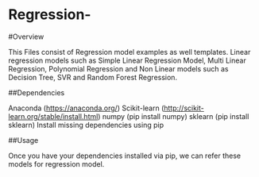 # Regression-

#Overview

This Files consist of Regression model examples as well templates.
Linear regression models such as Simple Linear Regression Model, Multi Linear Regression, Polynomial Regression and Non Linear models such as Decision Tree, SVR and Random Forest Regression.

##Dependencies

Anaconda (https://anaconda.org/)
Scikit-learn (http://scikit-learn.org/stable/install.html)
numpy (pip install numpy)
sklearn (pip install sklearn)
Install missing dependencies using pip

##Usage

Once you have your dependencies installed via pip, we can refer these models for regression model.
